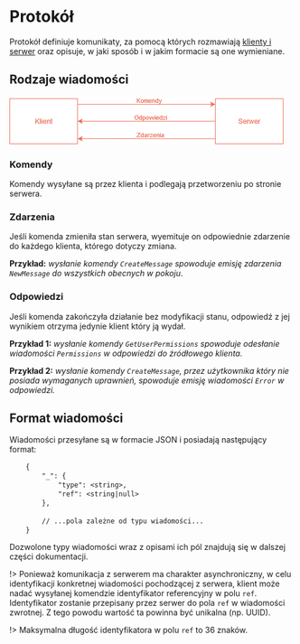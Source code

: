 # Protokół

Protokół definiuje komunikaty, za pomocą których rozmawiają [klienty i serwer](connection.md#połączenie) oraz opisuje, w jaki sposób i w jakim formacie są one wymieniane.

## Rodzaje wiadomości

![Schemat](img/protocol.png)

### Komendy

Komendy wysyłane są przez klienta i podlegają przetworzeniu po stronie serwera. 

### Zdarzenia

Jeśli komenda zmieniła stan serwera, wyemituje on odpowiednie zdarzenie do każdego klienta, którego dotyczy zmiana. 

**Przykład:** *wysłanie komendy `CreateMessage` spowoduje emisję zdarzenia `NewMessage` do wszystkich obecnych w pokoju*.

### Odpowiedzi

Jeśli komenda zakończyła działanie bez modyfikacji stanu, odpowiedź z jej wynikiem otrzyma jedynie klient który ją wydał.

**Przykład 1:** *wysłanie komendy `GetUserPermissions` spowoduje odesłanie wiadomości `Permissions` w odpowiedzi do źródłowego klienta.*

**Przykład 2:** *wysłanie komendy `CreateMessage`, przez użytkownika który nie posiada wymaganych uprawnień, spowoduje emisję wiadomości `Error` w odpowiedzi.*

## Format wiadomości

Wiadomości przesyłane są w formacie JSON i posiadają następujący format:

```
    {
        "_": {
            "type": <string>,
            "ref": <string|null>
        },
        
        // ...pola zależne od typu wiadomości...
    }
```

Dozwolone typy wiadomości wraz z opisami ich pól znajdują się w dalszej części dokumentacji.

!> Ponieważ komunikacja z serwerem ma charakter asynchroniczny, w celu identyfikacji konkretnej wiadomości pochodzącej z serwera, klient może nadać wysyłanej komendzie identyfikator referencyjny w polu `ref`. Identyfikator zostanie przepisany przez serwer do pola `ref` w wiadomości zwrotnej. Z tego powodu wartość ta powinna być unikalna (np. UUID).

!> Maksymalna długość identyfikatora w polu `ref` to 36 znaków.